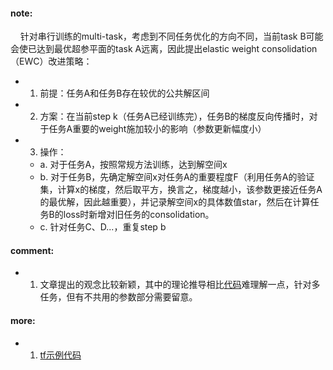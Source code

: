 #### note:
&nbsp;&nbsp;&nbsp;&nbsp;针对串行训练的multi-task，考虑到不同任务优化的方向不同，当前task B可能会使已达到最优超参平面的task A远离，因此提出elastic weight consolidation（EWC）改进策略：
  + 1. 前提：任务A和任务B存在较优的公共解区间
  + 2. 方案：在当前step k（任务A已经训练完），任务B的梯度反向传播时，对于任务A重要的weight施加较小的影响（参数更新幅度小）
  + 3. 操作：
    + a. 对于任务A，按照常规方法训练，达到解空间x
    + b. 对于任务B，先确定解空间x对任务A的重要程度F（利用任务A的验证集，计算x的梯度，然后取平方，换言之，梯度越小，该参数更接近任务A的最优解，因此越重要），并记录解空间x的具体数值star，然后在计算任务B的loss时新增对旧任务的consolidation。
    + c. 针对任务C、D...，重复step b

#### comment:
  + 1. 文章提出的观念比较新颖，其中的理论推导相比[代码](https://github.com/ariseff/overcoming-catastrophic)难理解一点，针对多任务，但有不共用的参数部分需要留意。

#### more:
  + 1. [tf示例代码](https://github.com/ariseff/overcoming-catastrophic)
